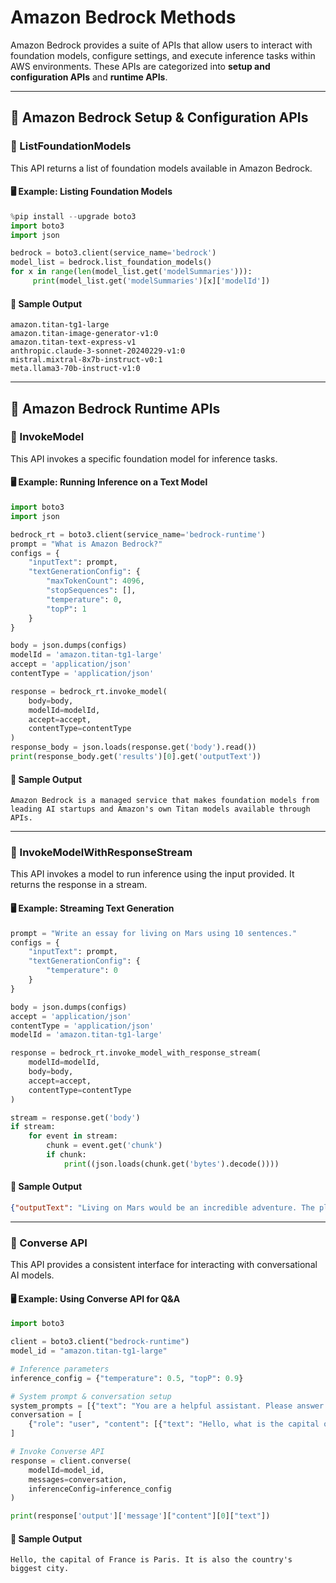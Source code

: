 # **Amazon Bedrock Methods**

Amazon Bedrock provides a suite of APIs that allow users to interact with foundation models, configure settings, and execute inference tasks within AWS environments. These APIs are categorized into **setup and configuration APIs** and **runtime APIs**.

---

## **📌 Amazon Bedrock Setup & Configuration APIs**

### **🔹 ListFoundationModels**
This API returns a list of foundation models available in Amazon Bedrock.

#### **🖥 Example: Listing Foundation Models**
```python
%pip install --upgrade boto3
import boto3
import json

bedrock = boto3.client(service_name='bedrock')
model_list = bedrock.list_foundation_models()
for x in range(len(model_list.get('modelSummaries'))):
     print(model_list.get('modelSummaries')[x]['modelId'])
```

#### **📝 Sample Output**
```text
amazon.titan-tg1-large
amazon.titan-image-generator-v1:0
amazon.titan-text-express-v1
anthropic.claude-3-sonnet-20240229-v1:0
mistral.mixtral-8x7b-instruct-v0:1
meta.llama3-70b-instruct-v1:0
```

---

## **📌 Amazon Bedrock Runtime APIs**

### **🔹 InvokeModel**
This API invokes a specific foundation model for inference tasks.

#### **🖥 Example: Running Inference on a Text Model**
```python
import boto3
import json

bedrock_rt = boto3.client(service_name='bedrock-runtime')
prompt = "What is Amazon Bedrock?"
configs = {
    "inputText": prompt,
    "textGenerationConfig": {
        "maxTokenCount": 4096,
        "stopSequences": [],
        "temperature": 0,
        "topP": 1
    }
}

body = json.dumps(configs)
modelId = 'amazon.titan-tg1-large'
accept = 'application/json'
contentType = 'application/json'

response = bedrock_rt.invoke_model(
    body=body,
    modelId=modelId,
    accept=accept,
    contentType=contentType
)
response_body = json.loads(response.get('body').read())
print(response_body.get('results')[0].get('outputText'))
```

#### **📝 Sample Output**
```text
Amazon Bedrock is a managed service that makes foundation models from leading AI startups and Amazon's own Titan models available through APIs.
```

---

### **🔹 InvokeModelWithResponseStream**
This API invokes a model to run inference using the input provided. It returns the response in a stream.

#### **🖥 Example: Streaming Text Generation**
```python
prompt = "Write an essay for living on Mars using 10 sentences."
configs = {
    "inputText": prompt,
    "textGenerationConfig": {
        "temperature": 0
    }
}

body = json.dumps(configs)
accept = 'application/json'
contentType = 'application/json'
modelId = 'amazon.titan-tg1-large'

response = bedrock_rt.invoke_model_with_response_stream(
    modelId=modelId,
    body=body,
    accept=accept,
    contentType=contentType
)

stream = response.get('body')
if stream:
    for event in stream:
        chunk = event.get('chunk')
        if chunk:
            print((json.loads(chunk.get('bytes').decode())))
```

#### **📝 Sample Output**
```json
{"outputText": "Living on Mars would be an incredible adventure. The planet is known for its red deserts, vast canyons, and unique geological features."}
```

---

### **🔹 Converse API**
This API provides a consistent interface for interacting with conversational AI models.

#### **🖥 Example: Using Converse API for Q&A**
```python
import boto3

client = boto3.client("bedrock-runtime")
model_id = "amazon.titan-tg1-large"

# Inference parameters
inference_config = {"temperature": 0.5, "topP": 0.9}

# System prompt & conversation setup
system_prompts = [{"text": "You are a helpful assistant. Please answer the query politely."}]
conversation = [
    {"role": "user", "content": [{"text": "Hello, what is the capital of France?"}]}
]

# Invoke Converse API
response = client.converse(
    modelId=model_id,
    messages=conversation,
    inferenceConfig=inference_config
)

print(response['output']['message']["content"][0]["text"])
```

#### **📝 Sample Output**
```text
Hello, the capital of France is Paris. It is also the country's biggest city.
```